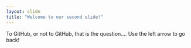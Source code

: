 ```yaml
---
layout: slide
title: "Welcome to our second slide!"
---
```

To GitHub, or not to GitHub, that is the question....
Use the left arrow to go back!
